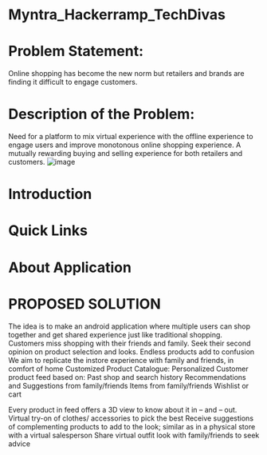 # Myntra_Hackerramp_TechDivas
# Problem Statement:
Online shopping has become the new norm but retailers and brands are finding it difficult to engage customers.

# Description of the Problem:
Need for a platform to mix virtual experience with the offline experience to engage users and improve monotonous online shopping experience.
A mutually rewarding buying and selling experience for both retailers and customers.
![image](https://user-images.githubusercontent.com/47916019/113627182-c335df00-9680-11eb-97c4-b73fd64b38ff.png)
# Introduction
# Quick Links
# About Application
# PROPOSED SOLUTION

The idea is to make an android application where multiple users can shop together and get shared experience just like traditional shopping.
Customers miss shopping with their friends and family.
Seek their second opinion on product selection and looks.
Endless products add to confusion
We aim to replicate the instore experience with family and friends, in comfort of home
Customized Product Catalogue:
  Personalized Customer product feed based on:
	Past shop and search history
	Recommendations and Suggestions from family/friends
	Items from family/friends Wishlist or cart

Every product in feed offers a 3D view to know about it in – and – out.
Virtual try-on of clothes/ accessories to pick the best
Receive suggestions of complementing products to add to the look; similar as in a physical store with a virtual salesperson
Share virtual outfit look with family/friends to seek advice
